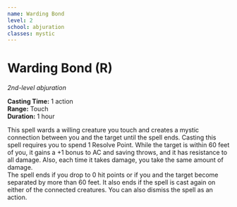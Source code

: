 ```yaml
---
name: Warding Bond
level: 2
school: abjuration
classes: mystic
---
```


# Warding Bond (R)
_2nd-level abjuration_ 

**Casting Time:** 1 action    
**Range:** Touch    
**Duration:** 1 hour 

This spell wards a willing creature you touch and creates a mystic connection between you and the target until the spell ends. Casting this spell requires you to spend 1 Resolve Point. While the target is within 60 feet of you, it gains a +1 bonus to AC and saving throws, and it has resistance to all damage. Also, each time it takes damage, you take the same amount of damage.    
The spell ends if you drop to 0 hit points or if you and the target become separated by more than 60 feet. It also ends if the spell is cast again on either of the connected creatures. You can also dismiss the spell as an action. 
